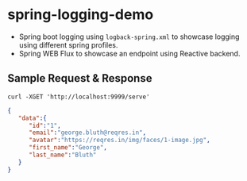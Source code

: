 # spring-logging-demo

* Spring boot logging using `logback-spring.xml` to showcase logging using different spring profiles.
* Spring WEB Flux to showcase an endpoint using Reactive backend.

## Sample Request & Response
```shell
curl -XGET 'http://localhost:9999/serve'
```

```json
{
   "data":{
      "id":"1",
      "email":"george.bluth@reqres.in",
      "avatar":"https://reqres.in/img/faces/1-image.jpg",
      "first_name":"George",
      "last_name":"Bluth"
   }
}
```
